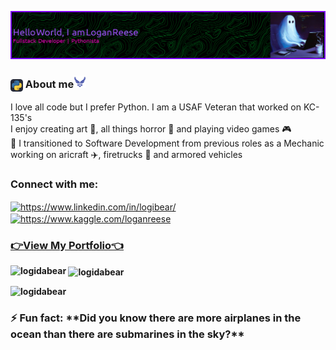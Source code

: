 ![Border](<github-header-image (5)-1.png>)
<!-- <h1 align="center">Howdy! 👋, I'm Logan Reese -->





<h3><img align='center' src='Python-Dark.svg' alt='python logo' height="20" width="20"> About me<img src='icons8-us-air-force-48.png' height="20" width="20"></h3> 
I love all code but I prefer Python.
I am a USAF Veteran that worked on KC-135's <br>
I enjoy creating art 🎨, all things horror 🎃 and playing video games 🎮<br>
🚀 I transitioned to Software Development from previous roles as a Mechanic working on aricraft ✈️, firetrucks 🚒 and armored vehicles

<h3 align="left">Connect with me:</h3>
<p align="left">
<a href="https://linkedin.com/in/https://www.linkedin.com/in/logibear/" target="blank"><img align="center" src="https://raw.githubusercontent.com/rahuldkjain/github-profile-readme-generator/master/src/images/icons/Social/linked-in-alt.svg" alt="https://www.linkedin.com/in/logibear/" height="30" width="40" /></a>
<a href="https://kaggle.com/https://www.kaggle.com/loganreese" target="blank"><img align="center" src="https://raw.githubusercontent.com/rahuldkjain/github-profile-readme-generator/master/src/images/icons/Social/kaggle.svg" alt="https://www.kaggle.com/loganreese" height="30" width="40" /></a><br>
<h3> 
<a href="https://loganreese.vercel.app/" target="blank"><strong>👉View My Portfolio👈</a></h3>
</p>


<p><img align="left" src="https://github-readme-stats.vercel.app/api/top-langs?username=logidabear&show_icons=true&locale=en&layout=compact" alt="logidabear" /></p>

<p>&nbsp;<img align="center" src="https://github-readme-stats.vercel.app/api?username=logidabear&show_icons=true&locale=en" alt="logidabear" /></p>
<p align="left"> <img src="https://komarev.com/ghpvc/?username=logidabear&label=Profile%20views&color=0e75b6&style=flat" alt="logidabear" /> </p>

<h3>⚡ Fun fact: **Did you know there are more airplanes in the ocean than there are submarines in the sky?**</h3>
<!---
LogiDaBear/LogiDaBear is a ✨ special ✨ repository because its `README.md` (this file) appears on your GitHub profile.
You can click the Preview link to take a look at your changes.
--->
